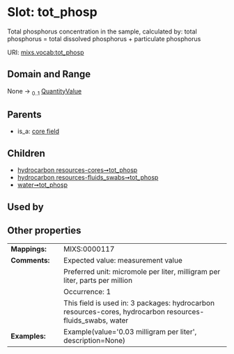 
# Slot: tot_phosp


Total phosphorus concentration in the sample, calculated by: total phosphorus = total dissolved phosphorus + particulate phosphorus

URI: [mixs.vocab:tot_phosp](https://w3id.org/mixs/vocab/tot_phosp)


## Domain and Range

None &#8594;  <sub>0..1</sub> [QuantityValue](QuantityValue.md)

## Parents

 *  is_a: [core field](core_field.md)

## Children

 *  [hydrocarbon resources-cores➞tot_phosp](hydrocarbon_resources_cores_tot_phosp.md)
 *  [hydrocarbon resources-fluids_swabs➞tot_phosp](hydrocarbon_resources_fluids_swabs_tot_phosp.md)
 *  [water➞tot_phosp](water_tot_phosp.md)

## Used by


## Other properties

|  |  |  |
| --- | --- | --- |
| **Mappings:** | | MIXS:0000117 |
| **Comments:** | | Expected value: measurement value |
|  | | Preferred unit: micromole per liter, milligram per liter, parts per million |
|  | | Occurrence: 1 |
|  | | This field is used in: 3 packages: hydrocarbon resources-cores, hydrocarbon resources-fluids_swabs, water |
| **Examples:** | | Example(value='0.03 milligram per liter', description=None) |

